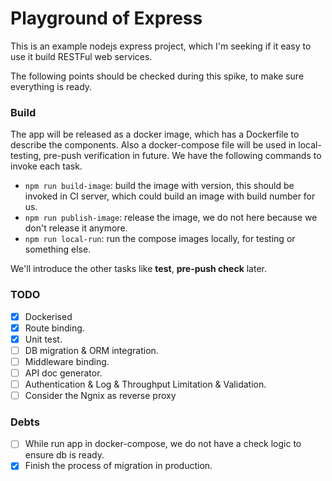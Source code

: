# Playground of Express

This is an example nodejs express project, which I'm seeking if it easy to use it build RESTFul web services.

The following points should be checked during this spike, to make sure everything is ready.

### Build 

The app will be released as a docker image, which has a Dockerfile to describe the components.  Also a docker-compose file will be used in local-testing, pre-push verification in future.  We have the following commands to invoke each task.

- `npm run build-image`: build the image with version, this should be invoked in CI server, which could build an image with build number for us.
- `npm run publish-image`: release the image, we do not here because we don't release it anymore.
- `npm run local-run`: run the compose images locally, for testing or something else.

We'll introduce the other tasks like **test**, **pre-push check** later.

### TODO

- [x] Dockerised
- [x] Route binding.
- [x] Unit test.
- [ ] DB migration & ORM integration.
- [ ] Middleware binding.
- [ ] API doc generator.
- [ ] Authentication & Log & Throughput Limitation & Validation.
- [ ] Consider the Ngnix as reverse proxy

### Debts
- [ ] While run app in docker-compose, we do not have a check logic to ensure db is ready.
- [x] Finish the process of migration in production.
